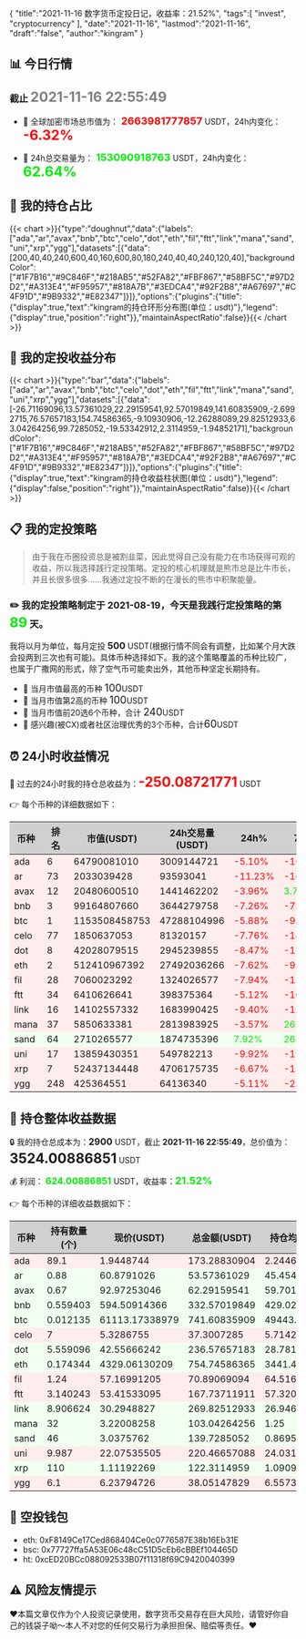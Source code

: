 {
"title":"2021-11-16 数字货币定投日记，收益率：21.52%",
"tags":[
"invest",
"cryptocurrency"
],
"date":"2021-11-16",
"lastmod":"2021-11-16",
"draft":"false",
"author":"kingram"
}

##  📊 今日行情
### 截止 <font color=grey size=5 >**2021-11-16 22:55:49**</font>
- 🍖 全球加密市场总市值为：<font color=#FF0000 size=4 > **2663981777857**</font> USDT，24h内变化：<font color=#FF0000 size=5 > **-6.32%**</font>

- 🍤 24h总交易量为：<font color=#00EC00 size=4 > **153090918763**</font> USDT，24h内变化：<font color=#00EC00 size=5 > **62.64%**</font>

## 🎨 我的持仓占比
{{< chart >}}{"type":"doughnut","data":{"labels":["ada","ar","avax","bnb","btc","celo","dot","eth","fil","ftt","link","mana","sand","uni","xrp","ygg"],"datasets":[{"data":[200,40,40,240,600,40,160,600,80,180,240,40,40,240,120,40],"backgroundColor":["#1F7B16","#9C846F","#218AB5","#52FA82","#FBF867","#58BF5C","#97D2D2","#A313E4","#F95957","#818A7B","#3EDCA4","#92F2B8","#A67697","#C4F91D","#9B9332","#E82347"]}]},"options":{"plugins":{"title":{"display":true,"text":"kingram的持仓环形分布图(单位：usdt)"},"legend":{"display":true,"position":"right"}},"maintainAspectRatio":false}}{{< /chart >}}

## 🍺 我的定投收益分布
{{< chart >}}{"type":"bar","data":{"labels":["ada","ar","avax","bnb","btc","celo","dot","eth","fil","ftt","link","mana","sand","uni","xrp","ygg"],"datasets":[{"data":[-26.71169096,13.57361029,22.29159541,92.57019849,141.60835909,-2.6992715,76.57657183,154.74586365,-9.10930906,-12.26288089,29.82512933,63.04264256,99.7285052,-19.53342912,2.3114959,-1.94852171],"backgroundColor":["#1F7B16","#9C846F","#218AB5","#52FA82","#FBF867","#58BF5C","#97D2D2","#A313E4","#F95957","#818A7B","#3EDCA4","#92F2B8","#A67697","#C4F91D","#9B9332","#E82347"]}]},"options":{"plugins":{"title":{"display":true,"text":"kingram的持仓收益柱状图(单位：usdt)"},"legend":{"display":false,"position":"right"}},"maintainAspectRatio":false}}{{< /chart >}}

## 📋 我的定投策略

> 由于我在币圈投资总是被割韭菜，因此觉得自己没有能力在市场获得可观的收益，所以我选择践行定投策略。定投的核心机理就是熊市总是比牛市长，并且长很多很多……我通过定投不断的在漫长的熊市中积聚能量。

### ✏️ 我的定投策略制定于 **2021-08-19**，今天是我践行定投策略的第<font color=#00EC00 size=5 > **89**</font> 天。
我将以月为单位，每月定投 <font size=3 ><strong> 500 </strong></font> USDT(根据行情不同会有调整，比如某个月大跌会投两到三次也有可能)。具体币种选择如下。我的这个策略覆盖的币种比较广，也属于广撒网的形式，除了空气币可能卖出外，其他币种坚定长期持有。

- 🥇 当月市值最高的币种 <font size=4 >100</font>USDT
- 🥈 当月市值第2高的币种 <font size=4 >100</font>USDT
- 🥉 当月市值前20选6个币种，合计 <font size=4 >240</font>USDT
- 🏅 感兴趣(被CX)或者社区治理优秀的3个币种，合计<font size=4 >60</font>USDT

## ⏰ 24小时收益情况
📌 过去的24小时我的持仓总收益为：<font color=#FF0000 size=5 >**-250.08721771**</font> USDT

👉 每个币种的详细数据如下：
<table>
    <thead><tr bgcolor="#d0d0d0" ><th>币种</th><th>排名</th><th>市值(USDT)</th><th>24h交易量(USDT)</th><th>24h%</th><th>7d%</th><th>24h收益</th></tr></thead>
    <tbody>
    <tr>
        <td bgcolor=#FFECEC>ada</td>
        <td bgcolor=#FFECEC>6</td>
        <td bgcolor=#FFECEC>64790081010</td>
        <td bgcolor=#FFECEC>3009144721</td>
        <td bgcolor=#FFECEC><font color=#FF0000>-5.10%</font></td>
        <td bgcolor=#FFECEC><font color=#FF0000>-16.97%</font></td>
        <td bgcolor=#FFECEC><font color=#FF0000 size=3 ><strong>-9.31038779</strong></font></td>
    </tr>
    <tr>
        <td bgcolor=#FFECEC>ar</td>
        <td bgcolor=#FFECEC>73</td>
        <td bgcolor=#FFECEC>2033039428</td>
        <td bgcolor=#FFECEC>93593041</td>
        <td bgcolor=#FFECEC><font color=#FF0000>-11.23%</font></td>
        <td bgcolor=#FFECEC><font color=#FF0000>-16.81%</font></td>
        <td bgcolor=#FFECEC><font color=#FF0000 size=3 ><strong>-6.78014581</strong></font></td>
    </tr>
    <tr>
        <td bgcolor=#FFECEC>avax</td>
        <td bgcolor=#FFECEC>12</td>
        <td bgcolor=#FFECEC>20480600510</td>
        <td bgcolor=#FFECEC>1441462202</td>
        <td bgcolor=#FFECEC><font color=#FF0000>-3.96%</font></td>
        <td bgcolor=#FFECEC><font color=#00EC00>3.71%</font></td>
        <td bgcolor=#FFECEC><font color=#FF0000 size=3 ><strong>-2.57018928</strong></font></td>
    </tr>
    <tr>
        <td bgcolor=#FFECEC>bnb</td>
        <td bgcolor=#FFECEC>3</td>
        <td bgcolor=#FFECEC>99164807660</td>
        <td bgcolor=#FFECEC>3644279758</td>
        <td bgcolor=#FFECEC><font color=#FF0000>-7.26%</font></td>
        <td bgcolor=#FFECEC><font color=#FF0000>-7.97%</font></td>
        <td bgcolor=#FFECEC><font color=#FF0000 size=3 ><strong>-26.03461241</strong></font></td>
    </tr>
    <tr>
        <td bgcolor=#FFECEC>btc</td>
        <td bgcolor=#FFECEC>1</td>
        <td bgcolor=#FFECEC>1153508458753</td>
        <td bgcolor=#FFECEC>47288104996</td>
        <td bgcolor=#FFECEC><font color=#FF0000>-5.88%</font></td>
        <td bgcolor=#FFECEC><font color=#FF0000>-9.45%</font></td>
        <td bgcolor=#FFECEC><font color=#FF0000 size=3 ><strong>-46.34089736</strong></font></td>
    </tr>
    <tr>
        <td bgcolor=#FFECEC>celo</td>
        <td bgcolor=#FFECEC>77</td>
        <td bgcolor=#FFECEC>1850637053</td>
        <td bgcolor=#FFECEC>81320157</td>
        <td bgcolor=#FFECEC><font color=#FF0000>-7.76%</font></td>
        <td bgcolor=#FFECEC><font color=#FF0000>-18.50%</font></td>
        <td bgcolor=#FFECEC><font color=#FF0000 size=3 ><strong>-3.13840054</strong></font></td>
    </tr>
    <tr>
        <td bgcolor=#FFECEC>dot</td>
        <td bgcolor=#FFECEC>8</td>
        <td bgcolor=#FFECEC>42028079515</td>
        <td bgcolor=#FFECEC>2945239855</td>
        <td bgcolor=#FFECEC><font color=#FF0000>-8.47%</font></td>
        <td bgcolor=#FFECEC><font color=#FF0000>-17.78%</font></td>
        <td bgcolor=#FFECEC><font color=#FF0000 size=3 ><strong>-21.87948476</strong></font></td>
    </tr>
    <tr>
        <td bgcolor=#FFECEC>eth</td>
        <td bgcolor=#FFECEC>2</td>
        <td bgcolor=#FFECEC>512410967392</td>
        <td bgcolor=#FFECEC>27492036266</td>
        <td bgcolor=#FFECEC><font color=#FF0000>-7.62%</font></td>
        <td bgcolor=#FFECEC><font color=#FF0000>-9.91%</font></td>
        <td bgcolor=#FFECEC><font color=#FF0000 size=3 ><strong>-62.23831325</strong></font></td>
    </tr>
    <tr>
        <td bgcolor=#FFECEC>fil</td>
        <td bgcolor=#FFECEC>28</td>
        <td bgcolor=#FFECEC>7060023292</td>
        <td bgcolor=#FFECEC>1324026577</td>
        <td bgcolor=#FFECEC><font color=#FF0000>-7.94%</font></td>
        <td bgcolor=#FFECEC><font color=#FF0000>-15.09%</font></td>
        <td bgcolor=#FFECEC><font color=#FF0000 size=3 ><strong>-6.11723393</strong></font></td>
    </tr>
    <tr>
        <td bgcolor=#FFECEC>ftt</td>
        <td bgcolor=#FFECEC>34</td>
        <td bgcolor=#FFECEC>6410626641</td>
        <td bgcolor=#FFECEC>398375364</td>
        <td bgcolor=#FFECEC><font color=#FF0000>-5.12%</font></td>
        <td bgcolor=#FFECEC><font color=#FF0000>-16.30%</font></td>
        <td bgcolor=#FFECEC><font color=#FF0000 size=3 ><strong>-9.05527523</strong></font></td>
    </tr>
    <tr>
        <td bgcolor=#FFECEC>link</td>
        <td bgcolor=#FFECEC>16</td>
        <td bgcolor=#FFECEC>14102557332</td>
        <td bgcolor=#FFECEC>1683990425</td>
        <td bgcolor=#FFECEC><font color=#FF0000>-9.40%</font></td>
        <td bgcolor=#FFECEC><font color=#FF0000>-12.01%</font></td>
        <td bgcolor=#FFECEC><font color=#FF0000 size=3 ><strong>-27.9890007</strong></font></td>
    </tr>
    <tr>
        <td bgcolor=#FFECEC>mana</td>
        <td bgcolor=#FFECEC>37</td>
        <td bgcolor=#FFECEC>5850633381</td>
        <td bgcolor=#FFECEC>2813983925</td>
        <td bgcolor=#FFECEC><font color=#FF0000>-3.57%</font></td>
        <td bgcolor=#FFECEC><font color=#00EC00>26.32%</font></td>
        <td bgcolor=#FFECEC><font color=#FF0000 size=3 ><strong>-3.81297288</strong></font></td>
    </tr>
    <tr>
        <td bgcolor=#F0FFF0>sand</td>
        <td bgcolor=#F0FFF0>64</td>
        <td bgcolor=#F0FFF0>2710265577</td>
        <td bgcolor=#F0FFF0>1874735396</td>
        <td bgcolor=#F0FFF0><font color=#00EC00>7.92%</font></td>
        <td bgcolor=#F0FFF0><font color=#00EC00>26.17%</font></td>
        <td bgcolor=#F0FFF0><font color=#00EC00 size=3 ><strong>10.25530299</strong></font></td>
    </tr>
    <tr>
        <td bgcolor=#FFECEC>uni</td>
        <td bgcolor=#FFECEC>17</td>
        <td bgcolor=#FFECEC>13859430351</td>
        <td bgcolor=#FFECEC>549782213</td>
        <td bgcolor=#FFECEC><font color=#FF0000>-9.92%</font></td>
        <td bgcolor=#FFECEC><font color=#FF0000>-17.02%</font></td>
        <td bgcolor=#FFECEC><font color=#FF0000 size=3 ><strong>-24.2823889</strong></font></td>
    </tr>
    <tr>
        <td bgcolor=#FFECEC>xrp</td>
        <td bgcolor=#FFECEC>7</td>
        <td bgcolor=#FFECEC>52437134448</td>
        <td bgcolor=#FFECEC>4706175735</td>
        <td bgcolor=#FFECEC><font color=#FF0000>-6.67%</font></td>
        <td bgcolor=#FFECEC><font color=#FF0000>-11.65%</font></td>
        <td bgcolor=#FFECEC><font color=#FF0000 size=3 ><strong>-8.74458527</strong></font></td>
    </tr>
    <tr>
        <td bgcolor=#FFECEC>ygg</td>
        <td bgcolor=#FFECEC>248</td>
        <td bgcolor=#FFECEC>425364551</td>
        <td bgcolor=#FFECEC>64136340</td>
        <td bgcolor=#FFECEC><font color=#FF0000>-5.11%</font></td>
        <td bgcolor=#FFECEC><font color=#FF0000>-2.23%</font></td>
        <td bgcolor=#FFECEC><font color=#FF0000 size=3 ><strong>-2.04863259</strong></font></td>
    </tr>
    </tbody>
</table>

## 🎯 持仓整体收益数据

🔒 我的持仓总成本为：<font size=3 >**2900**</font> USDT，截止 **2021-11-16 22:55:49**，总价值为：<font  size=5 >**3524.00886851**</font> USDT

💰 利润： <font color=#00EC00 size=3 >**624.00886851**</font> USDT，收益率：<font color=#00EC00 size=4 >**21.52%**</font>

👉 每个币种的详细收益数据如下：

<table>
    <thead><tr bgcolor="#d0d0d0" ><th>币种</th><th>持有数量(个)</th><th>现价(USDT)</th><th>总金额(USDT)</th><th>持仓均价(USDT)</th><th>成本(USDT)</th><th>利润(USDT)</th><th>收益率</th></tr></thead>
    <tbody>
    <tr>
        <td bgcolor=#FFECEC>ada</td>
        <td bgcolor=#FFECEC>89.1</td>
        <td bgcolor=#FFECEC>1.9448744</td>
        <td bgcolor=#FFECEC>173.28830904</td>
        <td bgcolor=#FFECEC>2.24466891</td>
        <td bgcolor=#FFECEC>200</td>
        <td bgcolor=#FFECEC>-26.71169096</td>
        <td bgcolor=#FFECEC><font color=#FF0000 size=3 ><strong>-13.36%</strong></font></td>
    </tr>
    <tr>
        <td bgcolor=#F0FFF0>ar</td>
        <td bgcolor=#F0FFF0>0.88</td>
        <td bgcolor=#F0FFF0>60.8791026</td>
        <td bgcolor=#F0FFF0>53.57361029</td>
        <td bgcolor=#F0FFF0>45.45454545</td>
        <td bgcolor=#F0FFF0>40</td>
        <td bgcolor=#F0FFF0>13.57361029</td>
        <td bgcolor=#F0FFF0><font color=#00EC00 size=3 ><strong>33.93%</strong></font></td>
    </tr>
    <tr>
        <td bgcolor=#F0FFF0>avax</td>
        <td bgcolor=#F0FFF0>0.67</td>
        <td bgcolor=#F0FFF0>92.97253046</td>
        <td bgcolor=#F0FFF0>62.29159541</td>
        <td bgcolor=#F0FFF0>59.70149254</td>
        <td bgcolor=#F0FFF0>40</td>
        <td bgcolor=#F0FFF0>22.29159541</td>
        <td bgcolor=#F0FFF0><font color=#00EC00 size=3 ><strong>55.73%</strong></font></td>
    </tr>
    <tr>
        <td bgcolor=#F0FFF0>bnb</td>
        <td bgcolor=#F0FFF0>0.559403</td>
        <td bgcolor=#F0FFF0>594.50914366</td>
        <td bgcolor=#F0FFF0>332.57019849</td>
        <td bgcolor=#F0FFF0>429.02880392</td>
        <td bgcolor=#F0FFF0>240</td>
        <td bgcolor=#F0FFF0>92.57019849</td>
        <td bgcolor=#F0FFF0><font color=#00EC00 size=3 ><strong>38.57%</strong></font></td>
    </tr>
    <tr>
        <td bgcolor=#F0FFF0>btc</td>
        <td bgcolor=#F0FFF0>0.012135</td>
        <td bgcolor=#F0FFF0>61113.17338979</td>
        <td bgcolor=#F0FFF0>741.60835909</td>
        <td bgcolor=#F0FFF0>49443.75772559</td>
        <td bgcolor=#F0FFF0>600</td>
        <td bgcolor=#F0FFF0>141.60835909</td>
        <td bgcolor=#F0FFF0><font color=#00EC00 size=3 ><strong>23.60%</strong></font></td>
    </tr>
    <tr>
        <td bgcolor=#FFECEC>celo</td>
        <td bgcolor=#FFECEC>7</td>
        <td bgcolor=#FFECEC>5.3286755</td>
        <td bgcolor=#FFECEC>37.3007285</td>
        <td bgcolor=#FFECEC>5.71428571</td>
        <td bgcolor=#FFECEC>40</td>
        <td bgcolor=#FFECEC>-2.6992715</td>
        <td bgcolor=#FFECEC><font color=#FF0000 size=3 ><strong>-6.75%</strong></font></td>
    </tr>
    <tr>
        <td bgcolor=#F0FFF0>dot</td>
        <td bgcolor=#F0FFF0>5.559096</td>
        <td bgcolor=#F0FFF0>42.55666242</td>
        <td bgcolor=#F0FFF0>236.57657183</td>
        <td bgcolor=#F0FFF0>28.78165802</td>
        <td bgcolor=#F0FFF0>160</td>
        <td bgcolor=#F0FFF0>76.57657183</td>
        <td bgcolor=#F0FFF0><font color=#00EC00 size=3 ><strong>47.86%</strong></font></td>
    </tr>
    <tr>
        <td bgcolor=#F0FFF0>eth</td>
        <td bgcolor=#F0FFF0>0.174344</td>
        <td bgcolor=#F0FFF0>4329.06130209</td>
        <td bgcolor=#F0FFF0>754.74586365</td>
        <td bgcolor=#F0FFF0>3441.4720323</td>
        <td bgcolor=#F0FFF0>600</td>
        <td bgcolor=#F0FFF0>154.74586365</td>
        <td bgcolor=#F0FFF0><font color=#00EC00 size=3 ><strong>25.79%</strong></font></td>
    </tr>
    <tr>
        <td bgcolor=#FFECEC>fil</td>
        <td bgcolor=#FFECEC>1.24</td>
        <td bgcolor=#FFECEC>57.16991205</td>
        <td bgcolor=#FFECEC>70.89069094</td>
        <td bgcolor=#FFECEC>64.51612903</td>
        <td bgcolor=#FFECEC>80</td>
        <td bgcolor=#FFECEC>-9.10930906</td>
        <td bgcolor=#FFECEC><font color=#FF0000 size=3 ><strong>-11.39%</strong></font></td>
    </tr>
    <tr>
        <td bgcolor=#FFECEC>ftt</td>
        <td bgcolor=#FFECEC>3.140243</td>
        <td bgcolor=#FFECEC>53.41533095</td>
        <td bgcolor=#FFECEC>167.73711911</td>
        <td bgcolor=#FFECEC>57.32040482</td>
        <td bgcolor=#FFECEC>180</td>
        <td bgcolor=#FFECEC>-12.26288089</td>
        <td bgcolor=#FFECEC><font color=#FF0000 size=3 ><strong>-6.81%</strong></font></td>
    </tr>
    <tr>
        <td bgcolor=#F0FFF0>link</td>
        <td bgcolor=#F0FFF0>8.906624</td>
        <td bgcolor=#F0FFF0>30.2948827</td>
        <td bgcolor=#F0FFF0>269.82512933</td>
        <td bgcolor=#F0FFF0>26.94623687</td>
        <td bgcolor=#F0FFF0>240</td>
        <td bgcolor=#F0FFF0>29.82512933</td>
        <td bgcolor=#F0FFF0><font color=#00EC00 size=3 ><strong>12.43%</strong></font></td>
    </tr>
    <tr>
        <td bgcolor=#F0FFF0>mana</td>
        <td bgcolor=#F0FFF0>32</td>
        <td bgcolor=#F0FFF0>3.22008258</td>
        <td bgcolor=#F0FFF0>103.04264256</td>
        <td bgcolor=#F0FFF0>1.25</td>
        <td bgcolor=#F0FFF0>40</td>
        <td bgcolor=#F0FFF0>63.04264256</td>
        <td bgcolor=#F0FFF0><font color=#00EC00 size=3 ><strong>157.61%</strong></font></td>
    </tr>
    <tr>
        <td bgcolor=#F0FFF0>sand</td>
        <td bgcolor=#F0FFF0>46</td>
        <td bgcolor=#F0FFF0>3.0375762</td>
        <td bgcolor=#F0FFF0>139.7285052</td>
        <td bgcolor=#F0FFF0>0.86956522</td>
        <td bgcolor=#F0FFF0>40</td>
        <td bgcolor=#F0FFF0>99.7285052</td>
        <td bgcolor=#F0FFF0><font color=#00EC00 size=3 ><strong>249.32%</strong></font></td>
    </tr>
    <tr>
        <td bgcolor=#FFECEC>uni</td>
        <td bgcolor=#FFECEC>9.987</td>
        <td bgcolor=#FFECEC>22.07535505</td>
        <td bgcolor=#FFECEC>220.46657088</td>
        <td bgcolor=#FFECEC>24.03124061</td>
        <td bgcolor=#FFECEC>240</td>
        <td bgcolor=#FFECEC>-19.53342912</td>
        <td bgcolor=#FFECEC><font color=#FF0000 size=3 ><strong>-8.14%</strong></font></td>
    </tr>
    <tr>
        <td bgcolor=#F0FFF0>xrp</td>
        <td bgcolor=#F0FFF0>110</td>
        <td bgcolor=#F0FFF0>1.11192269</td>
        <td bgcolor=#F0FFF0>122.3114959</td>
        <td bgcolor=#F0FFF0>1.09090909</td>
        <td bgcolor=#F0FFF0>120</td>
        <td bgcolor=#F0FFF0>2.3114959</td>
        <td bgcolor=#F0FFF0><font color=#00EC00 size=3 ><strong>1.93%</strong></font></td>
    </tr>
    <tr>
        <td bgcolor=#FFECEC>ygg</td>
        <td bgcolor=#FFECEC>6.1</td>
        <td bgcolor=#FFECEC>6.23794726</td>
        <td bgcolor=#FFECEC>38.05147829</td>
        <td bgcolor=#FFECEC>6.55737705</td>
        <td bgcolor=#FFECEC>40</td>
        <td bgcolor=#FFECEC>-1.94852171</td>
        <td bgcolor=#FFECEC><font color=#FF0000 size=3 ><strong>-4.87%</strong></font></td>
    </tr>
    </tbody>
</table>

## 🤞 空投钱包
- eth: 0xF8149Ce17Ced868404Ce0c0776587E38b16Eb31E
- bsc: 0x77727ffa5A53E06c48cC51D5cEb6cBBEf104465D
- ht: 0xcED20BCc088092533B07f11318f69C9420040399

## ⚠️ 风险友情提示
❤️本篇文章仅作为个人投资记录使用，数字货币交易存在巨大风险，请管好你自己的钱袋子呦～本人不对您的任何交易行为承担担保、赔偿等责任。❤️